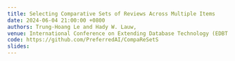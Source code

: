 ```yaml
---
title: Selecting Comparative Sets of Reviews Across Multiple Items
date: 2024-06-04 21:00:00 +0800
authors: Trung-Hoang Le and Hady W. Lauw,
venue: International Conference on Extending Database Technology (EDBT'25 ), Mar 2025.
code: https://github.com/PreferredAI/CompaReSetS
slides:
---
```

